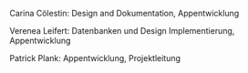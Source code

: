 Carina Cölestin: Design and Dokumentation, Appentwicklung

Verenea Leifert: Datenbanken und Design Implementierung, Appentwicklung

Patrick Plank: Appentwicklung, Projektleitung